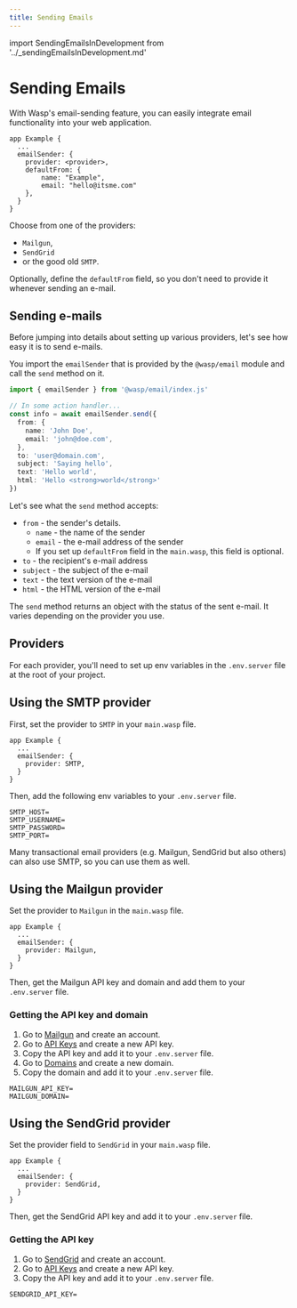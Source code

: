 ```yaml
---
title: Sending Emails
---
```


import SendingEmailsInDevelopment from '../_sendingEmailsInDevelopment.md'

# Sending Emails

With Wasp's email-sending feature, you can easily integrate email functionality into your web application.

```wasp title="main.wasp"
app Example {
  ...
  emailSender: {
    provider: <provider>,
    defaultFrom: {
        name: "Example",
        email: "hello@itsme.com"
    },
  }
}
```

Choose from one of the providers:
- `Mailgun`,
- `SendGrid`
- or the good old `SMTP`. 

Optionally, define the `defaultFrom` field, so you don't need to provide it whenever sending an e-mail.

## Sending e-mails

<SendingEmailsInDevelopment />

Before jumping into details about setting up various providers, let's see how easy it is to send e-mails. 

You import the `emailSender` that is provided by the `@wasp/email` module and call the `send` method on it.

```ts title="src/actions/sendEmail.js"
import { emailSender } from '@wasp/email/index.js'

// In some action handler...
const info = await emailSender.send({
  from: {
    name: 'John Doe',
    email: 'john@doe.com',
  },
  to: 'user@domain.com',
  subject: 'Saying hello',
  text: 'Hello world',
  html: 'Hello <strong>world</strong>'
})
```

Let's see what the `send` method accepts:

- `from` - the sender's details.
  - `name` - the name of the sender
  - `email` - the e-mail address of the sender
  - If you set up `defaultFrom` field in the `main.wasp`, this field is optional.
- `to` - the recipient's e-mail address
- `subject` - the subject of the e-mail
- `text` - the text version of the e-mail
- `html` - the HTML version of the e-mail

The `send` method returns an object with the status of the sent e-mail. It varies depending on the provider you use.

## Providers

For each provider, you'll need to set up env variables in the `.env.server` file at the root of your project.

## Using the SMTP provider

First, set the provider to `SMTP` in your `main.wasp` file.

```wasp title="main.wasp"
app Example {
  ...
  emailSender: {
    provider: SMTP,
  }
}
```

Then, add the following env variables to your `.env.server` file.

```properties title=".env.server"
SMTP_HOST=
SMTP_USERNAME=
SMTP_PASSWORD=
SMTP_PORT=
```

Many transactional email providers (e.g. Mailgun, SendGrid but also others) can also use SMTP, so you can use them as well.

## Using the Mailgun provider

Set the provider to `Mailgun` in the `main.wasp` file.

```wasp title="main.wasp"
app Example {
  ...
  emailSender: {
    provider: Mailgun,
  }
}
```

Then, get the Mailgun API key and domain and add them to your `.env.server` file.

### Getting the API key and domain

1. Go to [Mailgun](https://www.mailgun.com/) and create an account.
2. Go to [API Keys](https://app.mailgun.com/app/account/security/api_keys) and create a new API key.
3. Copy the API key and add it to your `.env.server` file.
4. Go to [Domains](https://app.mailgun.com/app/domains) and create a new domain.
5. Copy the domain and add it to your `.env.server` file.

```properties title=".env.server"
MAILGUN_API_KEY=
MAILGUN_DOMAIN=
```

## Using the SendGrid provider

Set the provider field to `SendGrid` in your `main.wasp` file.

```wasp title="main.wasp"
app Example {
  ...
  emailSender: {
    provider: SendGrid,
  }
}
```

Then, get the SendGrid API key and add it to your `.env.server` file.

### Getting the API key

1. Go to [SendGrid](https://sendgrid.com/) and create an account.
2. Go to [API Keys](https://app.sendgrid.com/settings/api_keys) and create a new API key.
3. Copy the API key and add it to your `.env.server` file.

```properties title=".env.server"
SENDGRID_API_KEY=
```
